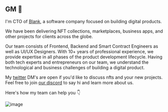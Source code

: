 ## GM 👋
I'm CTO of [Blank](https://nft.blankhq.co/), a software  company focused on building digital products.

We have been delivering NFT collections, marketplaces, business apps, and other projects for clients across the globe.

Our team consists of Frontend, Backend and Smart Contract Engineers as well as UI/UX Designers. With 10+ years of professional experience, we provide expertise in all phases of the product development lifecycle. Having both tech experts and entrepreneurs on our team, we understand the technological and business challenges of building a digital product.

My [twitter](https://twitter.com/0xMarko) DM's are open if you'd like to discuss nfts and your new projects. Feel free to join [our discord](https://discord.gg/fqFynkMxUV) to say hi and learn more about us.

Here's how my team can help you 👇

![image](https://user-images.githubusercontent.com/4189477/150789237-e29a00bd-327e-4bac-970d-245de8d2f670.png)
